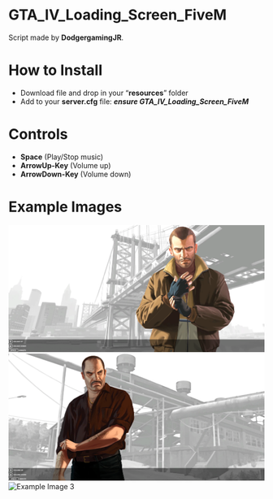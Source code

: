 # GTA_IV_Loading_Screen_FiveM
Script made by **DodgergamingJR**.

# How to Install
- Download file and drop in your “**resources**” folder
- Add to your **server.cfg** file:  ***ensure GTA_IV_Loading_Screen_FiveM***

# Controls
- **Space** (Play/Stop music)
- **ArrowUp-Key** (Volume up)
- **ArrowDown-Key** (Volume down)

# Example Images
![Example Image 1](example/image_1.png)
<br>
![Example Image 2](example/image_2.png)
<br>
![Example Image 3](example/image_3.png)